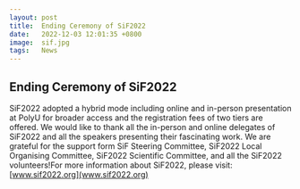 ```yaml
---
layout: post
title:  Ending Ceremony of SiF2022
date:   2022-12-03 12:01:35 +0800
image:  sif.jpg
tags:   News
---
```

## Ending Ceremony of SiF2022
SiF2022 adopted a hybrid mode including online and in-person presentation at PolyU for broader access and the registration fees of two tiers are offered. We would like to thank all the in-person and online delegates of SiF2022 and all the speakers presenting their fascinating work. We are grateful for the support form SiF Steering Committee, SiF2022 Local Organising Committee, SiF2022 Scientific Committee, and all the SiF2022 volunteers!For more information about SiF2022, please visit: [www.sif2022.org](www.sif2022.org)